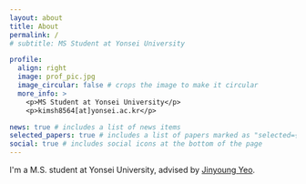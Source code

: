 ```yaml
---
layout: about
title: About
permalink: /
# subtitle: MS Student at Yonsei University

profile:
  align: right
  image: prof_pic.jpg
  image_circular: false # crops the image to make it circular
  more_info: >
    <p>MS Student at Yonsei University</p>
    <p>kimsh8564[at]yonsei.ac.kr</p>

news: true # includes a list of news items
selected_papers: true # includes a list of papers marked as "selected={true}"
social: true # includes social icons at the bottom of the page
---
```


I'm a M.S. student at Yonsei University, advised by [Jinyoung Yeo](https://jinyeo.weebly.com/).
